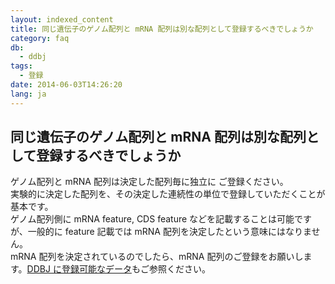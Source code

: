 ```yaml
---
layout: indexed_content
title: 同じ遺伝子のゲノム配列と mRNA 配列は別な配列として登録するべきでしょうか
category: faq
db:
  - ddbj
tags: 
  - 登録
date: 2014-06-03T14:26:20
lang: ja
---
```


## 同じ遺伝子のゲノム配列と mRNA 配列は別な配列として登録するべきでしょうか

<p>ゲノム配列と mRNA 配列は決定した配列毎に独立に ご登録ください。<br>実験的に決定した配列を、その決定した連続性の単位で登録していただくことが基本です。<br>ゲノム配列側に mRNA feature, CDS feature などを記載することは可能ですが、一般的に feature 記載では mRNA 配列を決定したという意味にはなりません。<br>mRNA 配列を決定されているのでしたら、mRNA 配列のご登録をお願いします。<a href="/documents/documents/documents/data-categories.html">DDBJ に登録可能なデータ</a>もご参照ください。</p>
